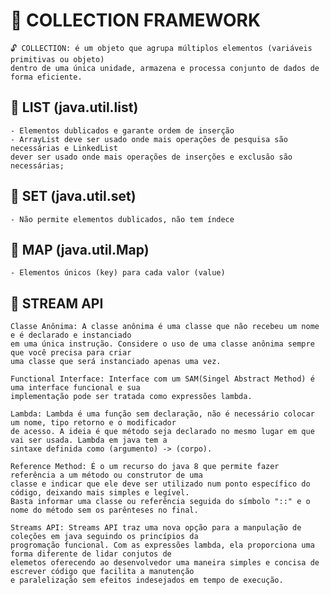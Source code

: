 # 📁 COLLECTION FRAMEWORK

    🔓 COLLECTION: é um objeto que agrupa múltiplos elementos (variáveis primitivas ou objeto)
    dentro de uma única unidade, armazena e processa conjunto de dados de forma eficiente.

## 📌 LIST (java.util.list) 

    - Elementos dublicados e garante ordem de inserção
    - ArrayList deve ser usado onde mais operações de pesquisa são necessárias e LinkedList
    dever ser usado onde mais operações de inserções e exclusão são necessárias;

## 📌 SET (java.util.set)

    - Não permite elementos dublicados, não tem índece

## 📌 MAP (java.util.Map)

    - Elementos únicos (key) para cada valor (value)

## 📌 STREAM API

    Classe Anônima: A classe anônima é uma classe que não recebeu um nome e é declarado e instanciado
    em uma única instrução. Considere o uso de uma classe anônima sempre que você precisa para criar
    uma classe que será instanciado apenas uma vez.

    Functional Interface: Interface com um SAM(Singel Abstract Method) é uma interface funcional e sua 
    implementação pode ser tratada como expressões lambda.

    Lambda: Lambda é uma função sem declaração, não é necessário colocar um nome, tipo retorno e o modificador
    de acesso. A ideia é que método seja declarado no mesmo lugar em que vai ser usada. Lambda em java tem a 
    sintaxe definida como (argumento) -> (corpo).

    Reference Method: É o um recurso do java 8 que permite fazer referência a um método ou construtor de uma
    classe e indicar que ele deve ser utilizado num ponto específico do código, deixando mais simples e legível.
    Basta informar uma classe ou referência seguida do símbolo "::" e o nome do método sem os parênteses no final.

    Streams API: Streams API traz uma nova opção para a manpulação de coleções em java seguindo os princípios da
    progromação funcional. Com as expressões lambda, ela proporciona uma forma diferente de lidar conjutos de 
    elemetos oferecendo ao desenvolvedor uma maneira simples e concisa de escrever código que facilita a manutenção
    e paralelização sem efeitos indesejados em tempo de execução.

